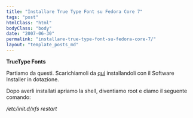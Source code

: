 ```yaml
---
title: "Installare True Type Font su Fedora Core 7"
tags: "post"
htmlClass: "html"
bodyClass: "body"
date: "2007-06-30"
permalink: "installare-true-type-font-su-fedora-core-7/"
layout: "template_posts_md"
---
```

<p><strong>TrueType Fonts</strong></p>
<div>Partiamo da questi. Scarichiamoli da <a href="http://easylinux.info/uploads/msttcorefonts-1.3-4.noarch.rpm" target="_blank">qui</a> installandoli con il Software Installer in dotazione.</div>
<p>Dopo averli installati apriamo la shell, diventiamo root e diamo il seguente comando:</p>
<p><em>/etc/init.d/xfs restart</em> </p>
<p><strong> </strong></p>
<p><strong></strong></p>

